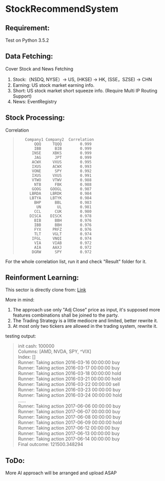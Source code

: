 # StockRecommendSystem


## Requirement:
Test on Python 3.5.2

## Data Fetching:
Cover Stock and News Fetching
1. Stock:（NSDQ, NYSE）-> US, (HKSE) -> HK, (SSE，SZSE) -> CHN
2. Earning: US stock market earning info.
3. Short: US stock market short squeeze info. (Require Multi IP Routing Support)
4. News: EventRegistry

## Stock Processing:
Correlation

>        Company1 Company2  Correlation  
>            QQQ     TQQQ        0.999
>            IBB      BIB        0.999
>           INSE     XBKS        0.999
>            JAG      JPT        0.999
>           ACWX     VXUS        0.995
>           IXUS     ACWX        0.993
>           VONE      SPY        0.992
>           IXUS     VXUS        0.991
>           VTWO     VTWV        0.988
>            NTB      FBK        0.988
>           GOOG    GOOGL        0.987
>          LBRDA    LBRDK        0.984
>          LBTYA    LBTYK        0.984
>            BHP      BBL        0.983
>             UN       UL        0.981
>            CCL      CUK        0.980
>          DISCA    DISCK        0.978
>            BIB      BBH        0.976
>            IBB      BBH        0.976
>            FYX     PRFZ        0.976
>            TLT     VGLT        0.974
>           IFGL     VNQI        0.974
>            VIA     VIAB        0.972
>            AIA     AAXJ        0.972
>           DGRW      SPY        0.972

For the whole correlation list, run it and check "Result" folder for it.

## Reinforment Learning:
This sector is directly clone from: [Link](https://github.com/shenyichen105/Deep-Reinforcement-Learning-in-Stock-Trading)

More in mind:
1. The approach use only "Adj Close" price as input, it's supposed more features combinations shall be joined to the party.
2. The Trading Strategy is a little mediocre and limited, better rewrite it.
3. At most only two tickers are allowed in the trading system, rewrite it.

testing output:
> init cash:  100000  
> Columns: [AMD, NVDA, SPY, ^VIX]  
> Index: []  
> Runner: Taking action 2016-03-16 00:00:00 buy  
> Runner: Taking action 2016-03-17 00:00:00 buy  
> Runner: Taking action 2016-03-18 00:00:00 hold  
> Runner: Taking action 2016-03-21 00:00:00 hold  
> Runner: Taking action 2016-03-22 00:00:00 sell  
> Runner: Taking action 2016-03-23 00:00:00 buy  
> Runner: Taking action 2016-03-24 00:00:00 hold  
> ......  
> Runner: Taking action 2017-06-06 00:00:00 buy  
> Runner: Taking action 2017-06-07 00:00:00 buy  
> Runner: Taking action 2017-06-08 00:00:00 buy  
> Runner: Taking action 2017-06-09 00:00:00 hold  
> Runner: Taking action 2017-06-12 00:00:00 buy  
> Runner: Taking action 2017-06-13 00:00:00 buy  
> Runner: Taking action 2017-06-14 00:00:00 buy  
> Final outcome: 121500.348294  


## ToDo:
More AI approach will be arranged and upload ASAP
